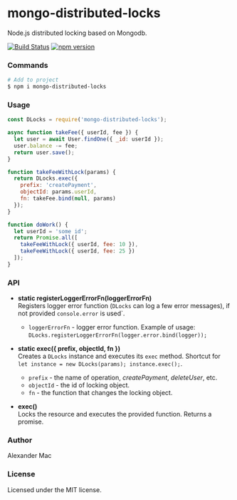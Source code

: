 # mongo-distributed-locks
Node.js distributed locking based on Mongodb.

[![Build Status](https://travis-ci.org/Zurili/mongo-distributed-locks.svg?branch=master)](https://travis-ci.org/Zurili/mongo-distributed-locks)
[![npm version](https://badge.fury.io/js/mongo-distributed-locks.png)](https://badge.fury.io/js/mongo-distributed-locks)

### Commands
```bash
# Add to project
$ npm i mongo-distributed-locks
```

### Usage
```js
const DLocks = require('mongo-distributed-locks');

async function takeFee({ userId, fee }) {
  let user = await User.findOne({ _id: userId });
  user.balance -= fee;
  return user.save();
}

function takeFeeWithLock(params) {
  return DLocks.exec({
    prefix: 'createPayment',
    objectId: params.userId,
    fn: takeFee.bind(null, params)
  });
}

function doWork() {
  let userId = 'some id';
  return Promise.all([
    takeFeeWithLock({ userId, fee: 10 }),
    takeFeeWithLock({ userId, fee: 25 })
  ]);
}
```

### API
- **static registerLoggerErrorFn(loggerErrorFn)**<br>
Registers logger error function (`DLocks` can log a few error messages), if not provided `console.error` is used`.

  - `loggerErrorFn` - logger error function. Example of usage: `DLocks.registerLoggerErrorFn(logger.error.bind(logger));`

- **static exec({ prefix, objectId, fn })**<br>
Creates a `DLocks` instance and executes its `exec` method. Shortcut for `let instance = new DLocks(params); instance.exec();`.

  - `prefix` - the name of operation, _createPayment_, _deleteUser_, etc.
  - `objectId` - the id of locking object.
  - `fn` - the function that changes the locking object.

- **exec()**<br>
Locks the resource and executes the provided function. Returns a promise.


### Author
Alexander Mac

### License
Licensed under the MIT license.
